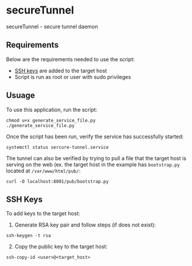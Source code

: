 # secureTunnel
secureTunnel - secure tunnel daemon

## Requirements
Below are the requirements needed to use the script:
* [SSH keys](#SSH-Keys) are added to the target host
* Script is run as root or user with sudo privileges

## Usuage
To use this application, run the script:
```
chmod u+x generate_service_file.py
./generate_service_file.py
```
Once the script has been run, verify the service has successfully started:
```
systemctl status sercure-tunnel.service
```
The tunnel can also be verified by trying to pull a file that the target host is serving on the web (ex. the target host in the example has `bootstrap.py` located at `/var/www/html/pub/`:
```
curl -O localhost:8001/pub/bootstrap.py
```

## SSH Keys
To add keys to the target host:
1. Generate RSA key pair and follow steps (if does not exist):
```
ssh-keygen -t rsa
```
2. Copy the public key to the target host:
```
ssh-copy-id <user>@<target_host>
```
